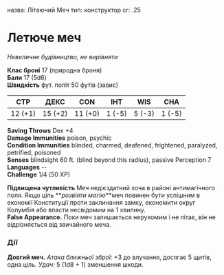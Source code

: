 назва: Літаючий Меч тип: конструктор cr: .25

# Летюче меч
_Невеличне будівництво, не вирівняти_

**Клас броні** 17 (природна броня)    
**Бали** 17 (5d6)    
**Швидкість** фут. політ 50 футів (завис)

| СТР     | ДЕКС    | CON     | ІНТ    | WIS    | CHA    |
| ------- | ------- | ------- | ------ | ------ | ------ |
| 12 (+1) | 15 (+2) | 11 (+0) | 1 (-5) | 5 (-3) | 1 (-5) |

**Saving Throws** Dex +4    
**Damage Immunities** poison, psychic    
**Condition Immunities** blinded, charmed, deafened, frightened, paralyzed, petrified, poisoned    
**Senses** blindsight 60 ft. (blind beyond this radius), passive Perception 7    
**Languages** --    
**Challenge** 1/4 (50 XP)

**Підвищена чутливість** Меч недієздатний хоча в районі антимагічного поля. Якщо ціль **_розвіяти магію_**меч повинен бути успішним в економії Конституції проти заклинання замку, економити округ Колумбія або впасти несвідомим на 1 хвилину.    
**False Appearance.** Поки меч залишається нерухомим і не літає, він не відрізняється від звичайного меча.

### Дії
**Довгий меч.** _Атака ближньої зброї:_ +3 до влучання, досягає 5 щитів, одна ціль. _Удач:_ 5 (1d8 + 1) зменшення шкоди.
